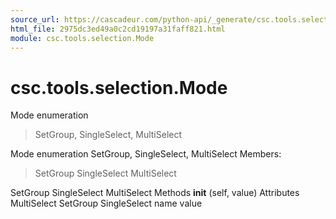 ```yaml
---
source_url: https://cascadeur.com/python-api/_generate/csc.tools.selection.Mode.html
html_file: 2975dc3ed49a0c2cd19197a31faff821.html
module: csc.tools.selection.Mode
---
```


# csc.tools.selection.Mode 

> 
Mode enumeration
> SetGroup, SingleSelect, MultiSelect

Mode enumeration SetGroup, SingleSelect, MultiSelect Members:
> SetGroup
> SingleSelect
> MultiSelect

SetGroup SingleSelect MultiSelect Methods __init__ (self, value) Attributes MultiSelect SetGroup SingleSelect name value
